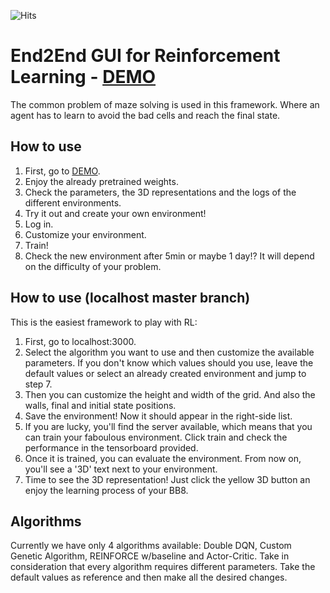 ![Hits](https://hitcounter.pythonanywhere.com/count/tag.svg?url=https%3A%2F%2Fgithub.com%2Fjuanjo3ns%2Fend2endRL)
# End2End GUI for Reinforcement Learning - [DEMO](end2endrl.web.app)

The common problem of maze solving is used in this framework. Where an agent has to learn to avoid the bad cells and reach the final state.

## How to use
  1. First, go to [DEMO](end2endrl.web.app). 
  2. Enjoy the already pretrained weights.
  3. Check the parameters, the 3D representations and the logs of the different environments.
  4. Try it out and create your own environment!
  5. Log in.
  6. Customize your environment.
  7. Train!
  8. Check the new environment after 5min or maybe 1 day!? It will depend on the difficulty of your problem.
  

## How to use (localhost master branch)
This is the easiest framework to play with RL: 
  1. First, go to localhost:3000. 
  2. Select the algorithm you want to use and then customize the available parameters. If you don't know which values should you use, leave the default values or select an already created environment and jump to step 7.
  3. Then you can customize the height and width of the grid. And also the walls, final and initial state positions.
  4. Save the environment! Now it should appear in the right-side list.
  5. If you are lucky, you'll find the server available, which means that you can train your faboulous environment. Click train and check the performance in the tensorboard provided.
  6. Once it is trained, you can evaluate the environment. From now on, you'll see a '3D' text next to your environment.
  7. Time to see the 3D representation! Just click the yellow 3D button an enjoy the learning process of your BB8.

## Algorithms
Currently we have only 4 algorithms available: Double DQN, Custom Genetic Algorithm, REINFORCE w/baseline and Actor-Critic. Take in consideration that every algorithm requires different parameters. Take the default values as reference and then make all the desired changes.
